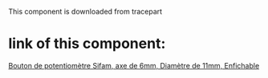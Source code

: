 This component is downloaded from tracepart
# link of this component:
[Bouton de potentiomètre Sifam, axe de 6mm, Diamètre de 11mm, Enfichable](https://www.traceparts.com/fr/product/rs-components-bouton-de-potentiometre-sifam-axe-de-6mm-diametre-de-11mm-enfichable?CatalogPath=TRACEPARTS%3ATP10015001008002002&Product=10-23022015-110121&PartNumber=3%2F03%2FDR110-006%2F237%2F224)
